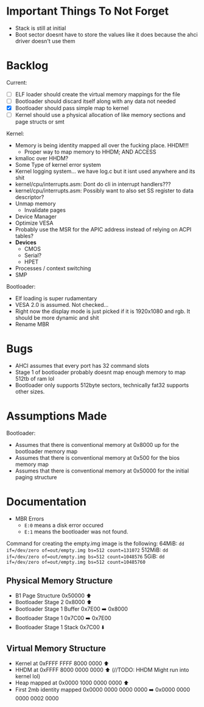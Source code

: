 # Important Things To Not Forget
- Stack is still at initial
- Boot sector doesnt have to store the values like it does because the ahci driver doesn't use them

# Backlog
Current:
  - [ ] ELF loader should create the virtual memory mappings for the file
  - [ ] Bootloader should discard itself along with any data not needed
  - [x] Bootloader should pass simple map to kernel
  - [ ] Kernel should use a physical allocation of like memory sections and page structs or smt

Kernel:
  - Memory is being identity mapped all over the fucking place. HHDM!!!
    - Proper way to map memory to HHDM; AND ACCESS
  - kmalloc over HHDM?
  - Some Type of kernel error system
  - Kernel logging system... we have log.c but it isnt used anywhere and its shit
  - kernel/cpu/interrupts.asm: Dont do cli in interrupt handlers???
  - kernel/cpu/interrupts.asm: Possibly want to also set SS register to data descriptor?
  - Unmap memory
    - Invalidate pages
  - Device Manager
  - Optimize VESA
  - Probably use the MSR for the APIC address instead of relying on ACPI tables?
  - **Devices**
    - CMOS
    - Serial?
    - HPET
  - Processes / context switching
  - SMP

Bootloader:
  - Elf loading is super rudamentary
  - VESA 2.0 is assumed. Not checked...
  - Right now the display mode is just picked if it is 1920x1080 and rgb. It should be more dynamic and shit
  - Rename MBR

# Bugs
- AHCI assumes that every port has 32 command slots
- Stage 1 of bootloader probably doesnt map enough memory to map 512tb of ram lol
- Bootloader only supports 512byte sectors, technically fat32 supports other sizes.

# Assumptions Made
Bootloader:
- Assumes that there is conventional memory at 0x8000 up for the bootloader memory map
- Assumes that there is conventional memory at 0x500 for the bios memory map
- Assumes that there is conventional memory at 0x50000 for the initial paging structure

# Documentation
- MBR Errors
  - `E:0` means a disk error occured
  - `E:1` means the bootloader was not found.

Command for creating the empty.img image is the following:
64MiB: `dd if=/dev/zero of=out/empty.img bs=512 count=131072`
512MiB: `dd if=/dev/zero of=out/empty.img bs=512 count=1048576`
5GiB: `dd if=/dev/zero of=out/empty.img bs=512 count=10485760`

## Physical Memory Structure
- B1 Page Structure         0x50000 ⬆️
- Bootloader Stage 2        0x8000 ⬆️
- Bootloader Stage 1 Buffer 0x7E00 ➡️ 0x8000
- Bootloader Stage 1        0x7C00 ➡️ 0x7E00
- Bootloader Stage 1 Stack  0x7C00 ⬇️

## Virtual Memory Structure
- Kernel at                 0xFFFF FFFF 8000 0000 ⬆️
- HHDM at                   0xFFFF 8000 0000 0000 ⬆️ (//TODO: HHDM Might run into kernel lol)
- Heap mapped at            0x0000 1000 0000 0000 ⬆️
- First 2mb identity mapped 0x0000 0000 0000 0000 ➡️ 0x0000 0000 0000 0002 0000